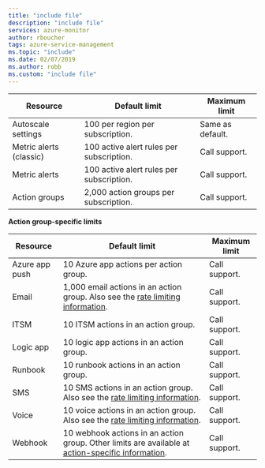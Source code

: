 ```yaml
---
title: "include file" 
description: "include file" 
services: azure-monitor
author: rboucher
tags: azure-service-management
ms.topic: "include"
ms.date: 02/07/2019
ms.author: robb
ms.custom: "include file"
---
```

| Resource | Default limit | Maximum limit |
| --- | --- | --- |
| Autoscale settings |100 per region per subscription. | Same as default. |
| Metric alerts (classic) |100 active alert rules per subscription. | Call support. |
| Metric alerts |100 active alert rules per subscription. | Call support. |
| Action groups |2,000 action groups per subscription. | Call support. |

**Action group-specific limits**

| Resource | Default limit | Maximum limit |
| --- | --- | --- |
| Azure app push | 10 Azure app actions per action group. | Call support. |
| Email | 1,000 email actions in an action group. Also see the [rate limiting information](../articles/azure-monitor/platform/alerts-rate-limiting.md). | Call support. |
| ITSM | 10 ITSM actions in an action group. | Call support. | 
| Logic app | 10 logic app actions in an action group. | Call support. |
| Runbook | 10 runbook actions in an action group. | Call support. |
| SMS | 10 SMS actions in an action group. Also see the [rate limiting information](../articles/azure-monitor/platform/alerts-rate-limiting.md). | Call support. |
| Voice | 10 voice actions in an action group. Also see the [rate limiting information](../articles/azure-monitor/platform/alerts-rate-limiting.md). | Call support. |
| Webhook | 10 webhook actions in an action group. Other limits are available at [action-specific information](../articles/azure-monitor/platform/action-groups.md#action-specific-information).  | Call support. |
